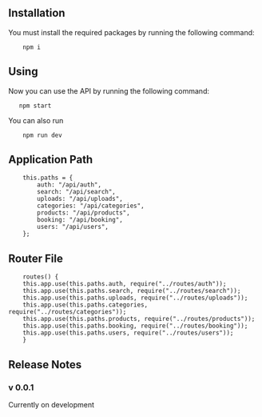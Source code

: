 Installation
------------

You must install the required packages by running the following command:

        npm i

Using
-----

Now you can use the API by running the following command:

       npm start

You can also run

        npm run dev

Application Path
-----------

        this.paths = {
            auth: "/api/auth",
            search: "/api/search",
            uploads: "/api/uploads",
            categories: "/api/categories",
            products: "/api/products",
            booking: "/api/booking",
            users: "/api/users",
        };

Router File
-----------

        routes() {
        this.app.use(this.paths.auth, require("../routes/auth"));
        this.app.use(this.paths.search, require("../routes/search"));
        this.app.use(this.paths.uploads, require("../routes/uploads"));
        this.app.use(this.paths.categories, require("../routes/categories"));
        this.app.use(this.paths.products, require("../routes/products"));
        this.app.use(this.paths.booking, require("../routes/booking"));
        this.app.use(this.paths.users, require("../routes/users"));
        }

Release Notes
-------------

### v 0.0.1

Currently on development
